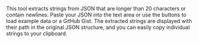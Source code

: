 This tool extracts strings from JSON that are longer than 20 characters or contain newlines. Paste your JSON into the text area or use the buttons to load example data or a GitHub Gist. The extracted strings are displayed with their path in the original JSON structure, and you can easily copy individual strings to your clipboard.

<!-- Generated from commit: c21a1c9a9505985545e296f20ce07a5a92c47833 -->